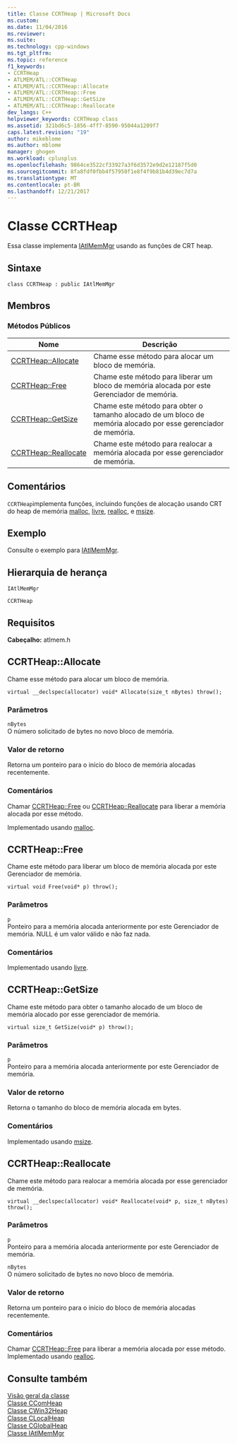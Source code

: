 ```yaml
---
title: Classe CCRTHeap | Microsoft Docs
ms.custom: 
ms.date: 11/04/2016
ms.reviewer: 
ms.suite: 
ms.technology: cpp-windows
ms.tgt_pltfrm: 
ms.topic: reference
f1_keywords:
- CCRTHeap
- ATLMEM/ATL::CCRTHeap
- ATLMEM/ATL::CCRTHeap::Allocate
- ATLMEM/ATL::CCRTHeap::Free
- ATLMEM/ATL::CCRTHeap::GetSize
- ATLMEM/ATL::CCRTHeap::Reallocate
dev_langs: C++
helpviewer_keywords: CCRTHeap class
ms.assetid: 321bd6c5-1856-4ff7-8590-95044a1209f7
caps.latest.revision: "19"
author: mikeblome
ms.author: mblome
manager: ghogen
ms.workload: cplusplus
ms.openlocfilehash: 9864ce3522cf33927a3f6d3572e9d2e12187f5d0
ms.sourcegitcommit: 8fa8fdf0fbb4f57950f1e8f4f9b81b4d39ec7d7a
ms.translationtype: MT
ms.contentlocale: pt-BR
ms.lasthandoff: 12/21/2017
---
```

# <a name="ccrtheap-class"></a>Classe CCRTHeap
Essa classe implementa [IAtlMemMgr](../../atl/reference/iatlmemmgr-class.md) usando as funções de CRT heap.  
  
## <a name="syntax"></a>Sintaxe  
  
```
class CCRTHeap : public IAtlMemMgr
```  
  
## <a name="members"></a>Membros  
  
### <a name="public-methods"></a>Métodos Públicos  
  
|Nome|Descrição|  
|----------|-----------------|  
|[CCRTHeap::Allocate](#allocate)|Chame esse método para alocar um bloco de memória.|  
|[CCRTHeap::Free](#free)|Chame este método para liberar um bloco de memória alocada por este Gerenciador de memória.|  
|[CCRTHeap::GetSize](#getsize)|Chame este método para obter o tamanho alocado de um bloco de memória alocado por esse gerenciador de memória.|  
|[CCRTHeap::Reallocate](#reallocate)|Chame este método para realocar a memória alocada por esse gerenciador de memória.|  
  
## <a name="remarks"></a>Comentários  
 `CCRTHeap`implementa funções, incluindo funções de alocação usando CRT do heap de memória [malloc](../../c-runtime-library/reference/malloc.md), [livre](../../c-runtime-library/reference/free.md), [realloc](../../c-runtime-library/reference/realloc.md), e [msize](../../c-runtime-library/reference/msize.md).  
  
## <a name="example"></a>Exemplo  
 Consulte o exemplo para [IAtlMemMgr](../../atl/reference/iatlmemmgr-class.md).  
  
## <a name="inheritance-hierarchy"></a>Hierarquia de herança  
 `IAtlMemMgr`  
  
 `CCRTHeap`  
  
## <a name="requirements"></a>Requisitos  
 **Cabeçalho:** atlmem.h  
  
##  <a name="allocate"></a>CCRTHeap::Allocate  
 Chame esse método para alocar um bloco de memória.  
  
```
virtual __declspec(allocator) void* Allocate(size_t nBytes) throw();
```  
  
### <a name="parameters"></a>Parâmetros  
 `nBytes`  
 O número solicitado de bytes no novo bloco de memória.  
  
### <a name="return-value"></a>Valor de retorno  
 Retorna um ponteiro para o início do bloco de memória alocadas recentemente.  
  
### <a name="remarks"></a>Comentários  
 Chamar [CCRTHeap::Free](#free) ou [CCRTHeap::Reallocate](#reallocate) para liberar a memória alocada por esse método.  
  
 Implementado usando [malloc](../../c-runtime-library/reference/malloc.md).  
  
##  <a name="free"></a>CCRTHeap::Free  
 Chame este método para liberar um bloco de memória alocada por este Gerenciador de memória.  
  
```
virtual void Free(void* p) throw();
```  
  
### <a name="parameters"></a>Parâmetros  
 `p`  
 Ponteiro para a memória alocada anteriormente por este Gerenciador de memória. NULL é um valor válido e não faz nada.  
  
### <a name="remarks"></a>Comentários  
 Implementado usando [livre](../../c-runtime-library/reference/free.md).  
  
##  <a name="getsize"></a>CCRTHeap::GetSize  
 Chame este método para obter o tamanho alocado de um bloco de memória alocado por esse gerenciador de memória.  
  
```
virtual size_t GetSize(void* p) throw();
```  
  
### <a name="parameters"></a>Parâmetros  
 `p`  
 Ponteiro para a memória alocada anteriormente por este Gerenciador de memória.  
  
### <a name="return-value"></a>Valor de retorno  
 Retorna o tamanho do bloco de memória alocada em bytes.  
  
### <a name="remarks"></a>Comentários  
 Implementado usando [msize](../../c-runtime-library/reference/msize.md).  
  
##  <a name="reallocate"></a>CCRTHeap::Reallocate  
 Chame este método para realocar a memória alocada por esse gerenciador de memória.  
  
```
virtual __declspec(allocator) void* Reallocate(void* p, size_t nBytes) throw();
```  
  
### <a name="parameters"></a>Parâmetros  
 `p`  
 Ponteiro para a memória alocada anteriormente por este Gerenciador de memória.  
  
 `nBytes`  
 O número solicitado de bytes no novo bloco de memória.  
  
### <a name="return-value"></a>Valor de retorno  
 Retorna um ponteiro para o início do bloco de memória alocadas recentemente.  
  
### <a name="remarks"></a>Comentários  
 Chamar [CCRTHeap::Free](#free) para liberar a memória alocada por esse método. Implementado usando [realloc](../../c-runtime-library/reference/realloc.md).  
  
## <a name="see-also"></a>Consulte também  
 [Visão geral da classe](../../atl/atl-class-overview.md)   
 [Classe CComHeap](../../atl/reference/ccomheap-class.md)   
 [Classe CWin32Heap](../../atl/reference/cwin32heap-class.md)   
 [Classe CLocalHeap](../../atl/reference/clocalheap-class.md)   
 [Classe CGlobalHeap](../../atl/reference/cglobalheap-class.md)   
 [Classe IAtlMemMgr](../../atl/reference/iatlmemmgr-class.md)
